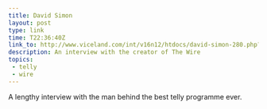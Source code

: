 ```yaml
---
title: David Simon
layout: post
type: link
time: T22:36:40Z
link_to: http://www.viceland.com/int/v16n12/htdocs/david-simon-280.php?page=1
description: An interview with the creator of The Wire
topics:
 - telly
 - wire
---
```

A lengthy interview with the man behind the best telly programme ever.
